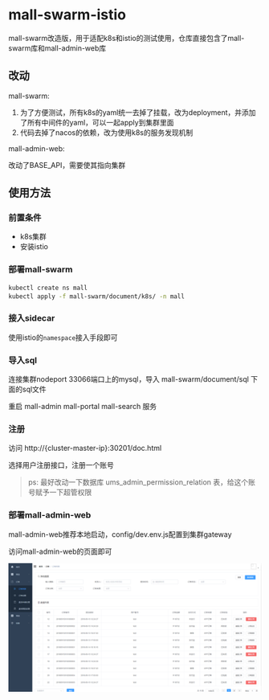 # mall-swarm-istio

mall-swarm改造版，用于适配k8s和istio的测试使用，仓库直接包含了mall-swarm库和mall-admin-web库

## 改动

mall-swarm:

1. 为了方便测试，所有k8s的yaml统一去掉了挂载，改为deployment，并添加了所有中间件的yaml，可以一起apply到集群里面
2. 代码去掉了nacos的依赖，改为使用k8s的服务发现机制

mall-admin-web:

改动了BASE_API，需要使其指向集群

## 使用方法

### 前置条件

* k8s集群
* 安装istio

### 部署mall-swarm

```bash
kubectl create ns mall
kubectl apply -f mall-swarm/document/k8s/ -n mall
```

### 接入sidecar

使用istio的`namespace`接入手段即可

### 导入sql

连接集群nodeport 33066端口上的mysql，导入 mall-swarm/document/sql 下面的sql文件

重启 mall-admin mall-portal mall-search 服务

### 注册

访问 http://{cluster-master-ip}:30201/doc.html

选择用户注册接口，注册一个账号

> ps: 最好改动一下数据库 ums_admin_permission_relation 表，给这个账号赋予一下超管权限

### 部署mall-admin-web

mall-admin-web推荐本地启动，config/dev.env.js配置到集群gateway

访问mall-admin-web的页面即可

![mall-admin-web](images/mall-admin-web.png)
